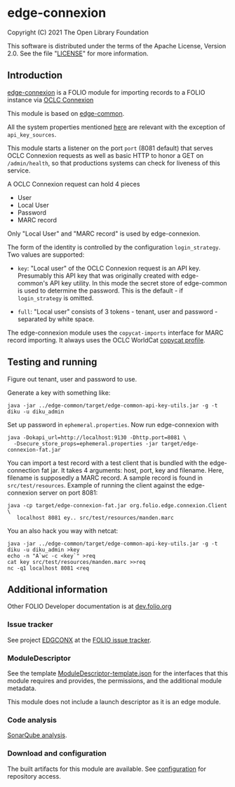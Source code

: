 # edge-connexion

Copyright (C) 2021 The Open Library Foundation

This software is distributed under the terms of the Apache License,
Version 2.0. See the file "[LICENSE](LICENSE)" for more information.

## Introduction

[edge-connexion](https://github.com/folio-org/edge-connexion) is a FOLIO
module for importing records to a FOLIO instance via
[OCLC Connexion](https://www.oclc.org/en/connexion.html)

This module is based on
[edge-common](https://github.com/folio-org/edge-common).

All the system properties mentioned
[here](https://github.com/folio-org/edge-common#system-properties)
are relevant with the exception of `api_key_sources`.

This module starts a listener on the port `port` (8081 default) that serves
OCLC Connexion requests as well as basic HTTP to honor a GET on
`/admin/health`, so that productions systems can check for liveness of
this service.

A OCLC Connexion request can hold 4 pieces

* User
* Local User
* Password
* MARC record

Only "Local User" and "MARC record" is used by edge-connexion.

The form of the identity is controlled by the configuration `login_strategy`.
Two values are supported:

* `key`: "Local user" of the OCLC Connexion request is an API key.
Presumably this API key that was originally created with
edge-common's API key utility. In this mode the secret store of edge-common
is used to determine the password.
This is the default - if `login_strategy` is omitted.

* `full`: "Local user" consists of 3 tokens -  tenant, user and password -
separated by white space.

The edge-connexion module uses the `copycat-imports` interface for MARC
record importing.
It always uses the OCLC WorldCat
[copycat profile](https://github.com/folio-org/mod-copycat/blob/master/src/main/resources/reference-data/profiles/oclc-worldcat.json).

## Testing and running

Figure out tenant, user and password to use.

Generate a key with something like:

    java -jar ../edge-common/target/edge-common-api-key-utils.jar -g -t diku -u diku_admin

Set up password in `ephemeral.properties`. Now run edge-connexion with

    java -Dokapi_url=http://localhost:9130 -Dhttp.port=8081 \
      -Dsecure_store_props=ephemeral.properties -jar target/edge-connexion-fat.jar

You can import a test record with a test client that is bundled with the
edge-connection fat jar. It takes 4 arguments: host, port, key and filename.
Here, filename is supposedly a MARC record. A sample record is found in
`src/test/resources`.
Example of running the client against the edge-connexion server on port 8081:

    java -cp target/edge-connexion-fat.jar org.folio.edge.connexion.Client \
       localhost 8081 ey.. src/test/resources/manden.marc

You an also hack you way with netcat:

    java -jar ../edge-common/target/edge-common-api-key-utils.jar -g -t diku -u diku_admin >key
    echo -n "A`wc -c <key`" >req
    cat key src/test/resources/manden.marc >>req
    nc -q1 localhost 8081 <req

## Additional information

Other FOLIO Developer documentation is at
[dev.folio.org](https://dev.folio.org/)

### Issue tracker

See project [EDGCONX](https://issues.folio.org/browse/EDGCONX)
at the [FOLIO issue tracker](https://dev.folio.org/guidelines/issue-tracker).

### ModuleDescriptor

See the template [ModuleDescriptor-template.json](descriptors/ModuleDescriptor-template.json)
for the interfaces that this module requires and provides, the permissions,
and the additional module metadata.

This module does not include a launch descriptor as it is an edge module.

### Code analysis

[SonarQube analysis](https://sonarcloud.io/dashboard?id=org.folio%3Aedge-connexion).

### Download and configuration

The built artifacts for this module are available.
See [configuration](https://dev.folio.org/download/artifacts) for
repository access.
